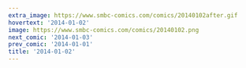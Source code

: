 ```yaml
---
extra_image: https://www.smbc-comics.com/comics/20140102after.gif
hovertext: '2014-01-02'
image: https://www.smbc-comics.com/comics/20140102.png
next_comic: '2014-01-03'
prev_comic: '2014-01-01'
title: '2014-01-02'
---
```


